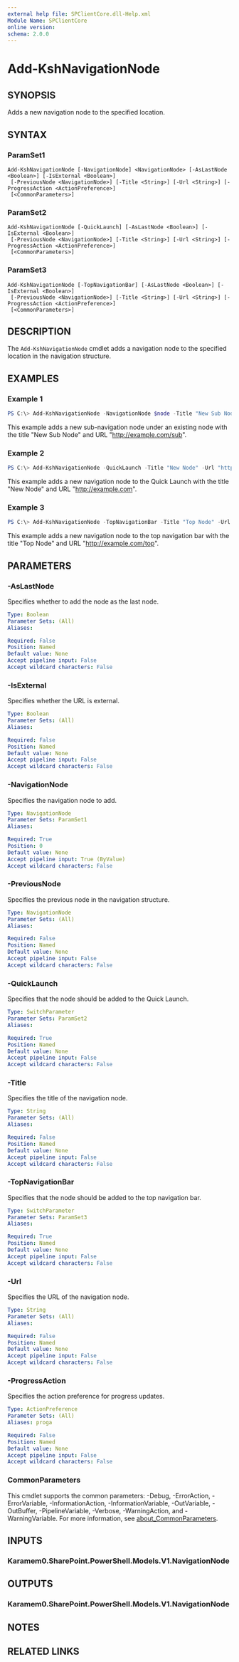 ```yaml
---
external help file: SPClientCore.dll-Help.xml
Module Name: SPClientCore
online version:
schema: 2.0.0
---
```


# Add-KshNavigationNode

## SYNOPSIS
Adds a new navigation node to the specified location.

## SYNTAX

### ParamSet1
```
Add-KshNavigationNode [-NavigationNode] <NavigationNode> [-AsLastNode <Boolean>] [-IsExternal <Boolean>]
 [-PreviousNode <NavigationNode>] [-Title <String>] [-Url <String>] [-ProgressAction <ActionPreference>]
 [<CommonParameters>]
```

### ParamSet2
```
Add-KshNavigationNode [-QuickLaunch] [-AsLastNode <Boolean>] [-IsExternal <Boolean>]
 [-PreviousNode <NavigationNode>] [-Title <String>] [-Url <String>] [-ProgressAction <ActionPreference>]
 [<CommonParameters>]
```

### ParamSet3
```
Add-KshNavigationNode [-TopNavigationBar] [-AsLastNode <Boolean>] [-IsExternal <Boolean>]
 [-PreviousNode <NavigationNode>] [-Title <String>] [-Url <String>] [-ProgressAction <ActionPreference>]
 [<CommonParameters>]
```

## DESCRIPTION
The `Add-KshNavigationNode` cmdlet adds a navigation node to the specified location in the navigation structure.

## EXAMPLES

### Example 1
```powershell
PS C:\> Add-KshNavigationNode -NavigationNode $node -Title "New Sub Node" -Url "http://example.com/sub"
```

This example adds a new sub-navigation node under an existing node with the title "New Sub Node" and URL "http://example.com/sub".

### Example 2
```powershell
PS C:\> Add-KshNavigationNode -QuickLaunch -Title "New Node" -Url "http://example.com"
```

This example adds a new navigation node to the Quick Launch with the title "New Node" and URL "http://example.com".

### Example 3
```powershell
PS C:\> Add-KshNavigationNode -TopNavigationBar -Title "Top Node" -Url "http://example.com/top"
```

This example adds a new navigation node to the top navigation bar with the title "Top Node" and URL "http://example.com/top".

## PARAMETERS

### -AsLastNode
Specifies whether to add the node as the last node.

```yaml
Type: Boolean
Parameter Sets: (All)
Aliases:

Required: False
Position: Named
Default value: None
Accept pipeline input: False
Accept wildcard characters: False
```

### -IsExternal
Specifies whether the URL is external.

```yaml
Type: Boolean
Parameter Sets: (All)
Aliases:

Required: False
Position: Named
Default value: None
Accept pipeline input: False
Accept wildcard characters: False
```

### -NavigationNode
Specifies the navigation node to add.

```yaml
Type: NavigationNode
Parameter Sets: ParamSet1
Aliases:

Required: True
Position: 0
Default value: None
Accept pipeline input: True (ByValue)
Accept wildcard characters: False
```

### -PreviousNode
Specifies the previous node in the navigation structure.

```yaml
Type: NavigationNode
Parameter Sets: (All)
Aliases:

Required: False
Position: Named
Default value: None
Accept pipeline input: False
Accept wildcard characters: False
```

### -QuickLaunch
Specifies that the node should be added to the Quick Launch.

```yaml
Type: SwitchParameter
Parameter Sets: ParamSet2
Aliases:

Required: True
Position: Named
Default value: None
Accept pipeline input: False
Accept wildcard characters: False
```

### -Title
Specifies the title of the navigation node.

```yaml
Type: String
Parameter Sets: (All)
Aliases:

Required: False
Position: Named
Default value: None
Accept pipeline input: False
Accept wildcard characters: False
```

### -TopNavigationBar
Specifies that the node should be added to the top navigation bar.

```yaml
Type: SwitchParameter
Parameter Sets: ParamSet3
Aliases:

Required: True
Position: Named
Default value: None
Accept pipeline input: False
Accept wildcard characters: False
```

### -Url
Specifies the URL of the navigation node.

```yaml
Type: String
Parameter Sets: (All)
Aliases:

Required: False
Position: Named
Default value: None
Accept pipeline input: False
Accept wildcard characters: False
```

### -ProgressAction
Specifies the action preference for progress updates.

```yaml
Type: ActionPreference
Parameter Sets: (All)
Aliases: proga

Required: False
Position: Named
Default value: None
Accept pipeline input: False
Accept wildcard characters: False
```

### CommonParameters
This cmdlet supports the common parameters: -Debug, -ErrorAction, -ErrorVariable, -InformationAction, -InformationVariable, -OutVariable, -OutBuffer, -PipelineVariable, -Verbose, -WarningAction, and -WarningVariable. For more information, see [about_CommonParameters](http://go.microsoft.com/fwlink/?LinkID=113216).

## INPUTS

### Karamem0.SharePoint.PowerShell.Models.V1.NavigationNode
## OUTPUTS

### Karamem0.SharePoint.PowerShell.Models.V1.NavigationNode
## NOTES

## RELATED LINKS

